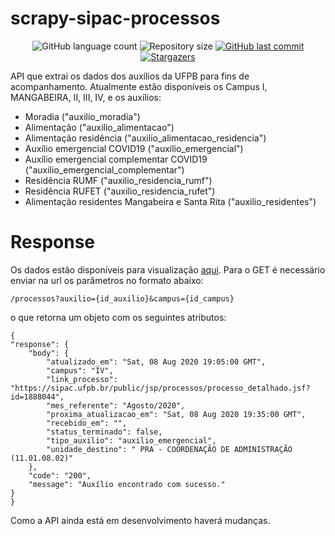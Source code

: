 # scrapy-sipac-processos
<p align="center">
  <img alt="GitHub language count" src="https://img.shields.io/github/languages/count/anaplb3/scrapy-sipac-processos?color=%2304D361">

  <img alt="Repository size" src="https://img.shields.io/github/repo-size/anaplb3/scrapy-sipac-processos">
  
  <a href="https://github.com/ghostdovahkiin/ecoleta/commits/master">
    <img alt="GitHub last commit" src="https://img.shields.io/github/last-commit/anaplb3/scrapy-sipac-processos">
  </a>
   <a href="https://github.com/anaplb3/scrapy-sipac-processos/stargazers">
    <img alt="Stargazers" src="https://img.shields.io/github/stars/anaplb3/scrapy-sipac-processos?style=social">
  </a>
</p>
API que extrai os dados dos auxílios da UFPB para fins de acompanhamento. Atualmente estão disponíveis os Campus I, MANGABEIRA, II, III, IV, e os auxílios:

 - Moradia ("auxilio_moradia")
 - Alimentação ("auxilio_alimentacao")
 - Alimentação residência ("auxilio_alimentacao_residencia")
 - Auxílio emergencial COVID19 ("auxilio_emergencial")
 - Auxílio emergencial complementar COVID19 ("auxilio_emergencial_complementar")
 - Residência RUMF ("auxilio_residencia_rumf")
 - Residência RUFET ("auxilio_residencia_rufet")
 - Alimentação residentes Mangabeira e Santa Rita ("auxilio_residentes")
 

# Response
Os dados estão disponíveis para visualização [aqui](https://consultaprocessosipac.herokuapp.com/api/v1/docs). Para o GET é necessário enviar na url os parâmetros no formato abaixo:

    
    /processos?auxilio={id_auxilio}&campus={id_campus}
    
o que retorna um objeto com os seguintes atributos:

    {
    "response": {
        "body": {
            "atualizado_em": "Sat, 08 Aug 2020 19:05:00 GMT",
            "campus": "IV",
            "link_processo": "https://sipac.ufpb.br/public/jsp/processos/processo_detalhado.jsf?id=1888044",
            "mes_referente": "Agosto/2020",
            "proxima_atualizacao_em": "Sat, 08 Aug 2020 19:35:00 GMT",
            "recebido_em": "",
            "status_terminado": false,
            "tipo_auxilio": "auxilio_emergencial",
            "unidade_destino": " PRA - COORDENAÇÃO DE ADMINISTRAÇÃO (11.01.08.02)"
        },
        "code": "200",
        "message": "Auxílio encontrado com sucesso."
    }
    }
	    
      
Como a API ainda está em desenvolvimento haverá mudanças.
     
